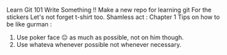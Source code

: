 Learn Git 101
Write Something !!
Make a new repo for learning git
For the stickers
Let's not forget t-shirt too.
Shamless act : 
Chapter 1
Tips on how to be like gurman :
1. Use poker face 😐 as much as possible, not on him though.
2. Use whateva whenever possible not whenever necessary.

